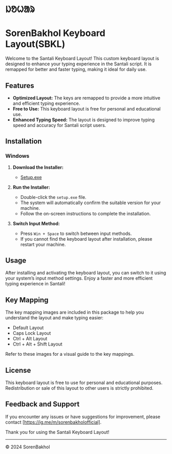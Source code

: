# ᱡᱚᱦᱟᱨ

# SorenBakhol Keyboard Layout(SBKL)

Welcome to the Santali Keyboard Layout! This custom keyboard layout is designed to enhance your typing experience in the Santali script. It is remapped for better and faster typing, making it ideal for daily use.

## Features

- **Optimized Layout:** The keys are remapped to provide a more intuitive and efficient typing experience.
- **Free to Use:** This keyboard layout is free for personal and educational use.
- **Enhanced Typing Speed:** The layout is designed to improve typing speed and accuracy for Santali script users.

## Installation

### Windows

1. **Download the Installer:**
   - [Setup.exe](./setup.exe)

2. **Run the Installer:**
   - Double-click the `setup.exe` file.
   - The system will automatically confirm the suitable version for your machine.
   - Follow the on-screen instructions to complete the installation.

3. **Switch Input Method:**
   - Press `Win + Space` to switch between input methods.
   - If you cannot find the keyboard layout after installation, please restart your machine.

## Usage

After installing and activating the keyboard layout, you can switch to it using your system’s input method settings. Enjoy a faster and more efficient typing experience in Santali!

## Key Mapping

The key mapping images are included in this package to help you understand the layout and make typing easier:

- Default Layout
- Caps Lock Layout
- Ctrl + Alt Layout
- Ctrl + Alt + Shift Layout

Refer to these images for a visual guide to the key mappings.

## License

This keyboard layout is free to use for personal and educational purposes. Redistribution or sale of this layout to other users is strictly prohibited.

## Feedback and Support

If you encounter any issues or have suggestions for improvement, please contact [https://ig.me/m/sorenbakholofficial].

Thank you for using the Santali Keyboard Layout!

---

© 2024 SorenBakhol

